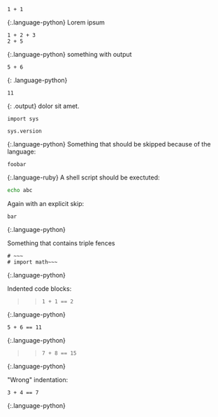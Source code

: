 ~~~
1 + 1
~~~
{:.language-python}
Lorem ipsum
~~~
1 + 2 + 3
2 + 5
~~~
{:.language-python}
something with output
~~~
5 + 6
~~~
{: .language-python}
~~~
11
~~~
{: .output}
dolor sit amet.
~~~
import sys

sys.version
~~~
{:.language-python}
Something that should be skipped because of the language:
~~~
foobar
~~~
{:.language-ruby}
A shell script should be exectuted:
```sh
echo abc
```
Again with an explicit skip:
<!--pytest-codeblocks:skip-->
~~~
bar
~~~
{:.language-python}

Something that contains triple fences
~~~
# ~~~
# import math~~~
~~~
{:.language-python}

Indented code blocks:
> > ~~~
> > 1 + 1 == 2
> > ~~~
{:.language-python}

   ~~~
   5 + 6 == 11
   ~~~
{:.language-python}

 > > ~~~
 > > 7 + 8 == 15
 > > ~~~
{:.language-python}

"Wrong" indentation:
~~~
3 + 4 == 7
  ~~~
{:.language-python}
